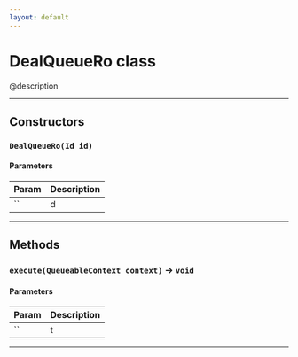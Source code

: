```yaml
---
layout: default
---
```

# DealQueueRo class

@description

---
## Constructors
### `DealQueueRo(Id id)`
#### Parameters
|Param|Description|
|-----|-----------|
|`` | d |

---
## Methods
### `execute(QueueableContext context)` → `void`
#### Parameters
|Param|Description|
|-----|-----------|
|`` | t |

---
